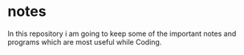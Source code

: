 # notes
In this repository i am going to keep some of the important notes and programs which are most useful while Coding.
